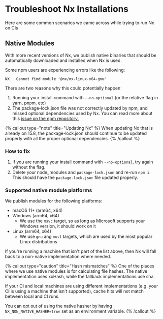 # Troubleshoot Nx Installations

Here are some common scenarios we came across while trying to run Nx on CIs

## Native Modules

With more recent versions of Nx, we publish native binaries that should be automatically downloaded and installed when Nx is used.

Some npm users are experiencing errors like the following:

```shell
NX   Cannot find module '@nx/nx-linux-x64-gnu'
```

There are two reasons why this could potentially happen:

1. Running your install command with `--no-optional` (or the relative flag in yarn, pnpm, etc)
2. The package-lock.json file was not correctly updated by npm, and missed optional dependencies used by Nx.
   You can read more about this [issue on the npm repository.](https://github.com/npm/cli/issues/4828)

{% callout type="note" title="Updating Nx" %}
When updating Nx that is already on 15.8, the package-lock.json should continue to be updated properly with all the proper optional dependencies.
{% /callout %}

### How to fix

1. If you are running your install command with `--no-optional`, try again without the flag.
2. Delete your node_modules and `package-lock.json` and re-run `npm i`. This should have the `package-lock.json` file updated properly.

### Supported native module platforms

We publish modules for the following platforms:

- macOS 11+ (arm64, x64)
- Windows (arm64, x64)
  - We use the `msvc` target, so as long as Microsoft supports your Windows version, it should work on it
- Linux (arm64, x64)
  - We use `gnu` ang `musl` targets, which are used by the most popular Linux distributions

If you're running a machine that isn't part of the list above, then Nx will fall back to a non-native implementation where needed.

{% callout type="caution" title="Hash mismatches" %}
One of the places where we use native modules is for calculating file hashes. The native implementation uses xxHash, while the fallback implementations use sha.

If your CI and local machines are using different implementations (e.g. your CI is using a machine that isn't supported), cache hits will not match between local and CI runs.

You can opt out of using the native hasher by having `NX_NON_NATIVE_HASHER=true` set as an environment variable.
{% /callout %}
